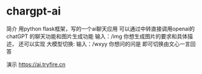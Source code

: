 ﻿# chargpt-ai
 
简介
用python flask框架，写的一个ai聊天应用
可以通过中转直接调用openai的chatGPT 的聊天功能和图片生成功能 
输入：/img 你想生成图片的要求和具体描述，
还可以实现 大模型切换:  输入：/wxyy 你想问的问是  即可切换由文心一言回答

演示
https://ai.tryfire.cn
